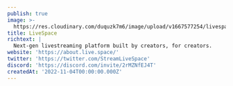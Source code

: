 ```yaml
---
publish: true
image: >-
  https://res.cloudinary.com/duquzk7m6/image/upload/v1667577254/livespace_logo-circle_qd63np.png
title: LiveSpace
richtext: |
  Next-gen livestreaming platform built by creators, for creators.
website: 'https://about.live.space/'
twitter: 'https://twitter.com/StreamLiveSpace'
discord: 'https://discord.com/invite/2rMZNfEJ4T'
createdAt: '2022-11-04T00:00:00.000Z'
---
```


